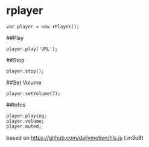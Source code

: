 # rplayer

```
var player = new rPlayer();
```

##Play

```
player.play('URL');
```

##Stop

```
player.stop();
```

##Set Volume

```
player.setVolume(7);
```

##Infos

```
player.playing;
player.volume;
player.muted;
```

based on https://github.com/dailymotion/hls.js (.m3u8)
